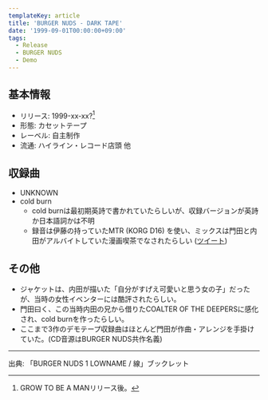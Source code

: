 ```yaml
---
templateKey: article
title: 'BURGER NUDS - DARK TAPE'
date: '1999-09-01T00:00:00+09:00'
tags:
  - Release
  - BURGER NUDS
  - Demo
---
```

## 基本情報

* リリース: 1999-xx-xx?[^1]
* 形態: カセットテープ
* レーベル: 自主制作
* 流通: ハイライン・レコード店頭 他

## 収録曲

* UNKNOWN
* cold burn<br>
  * cold burnは最初期英詩で書かれていたらしいが、収録バージョンが英詩か日本語詞かは不明
  * 録音は伊藤の持っていたMTR (KORG D16) を使い、ミックスは門田と内田がアルバイトしていた漫画喫茶でなされたらしい ([ツイート](https://twitter.com/Poet_type_M/status/457592997031325696))

## その他

* ジャケットは、内田が描いた「自分がすげえ可愛いと思う女の子」だったが、当時の女性イベンターには酷評されたらしい。
* 門田曰く、この当時内田の兄から借りたCOALTER OF THE DEEPERSに感化され、cold burnを作ったらしい。
* ここまで3作のデモテープ収録曲はほとんど門田が作曲・アレンジを手掛けていた。(CD音源はBURGER NUDS共作名義)

---

出典: 「BURGER NUDS 1 LOWNAME / 線」ブックレット

[^1]: GROW TO BE A MANリリース後。
